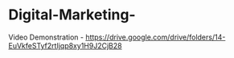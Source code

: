 # Digital-Marketing-

Video Demonstration - https://drive.google.com/drive/folders/14-EuVkfeSTyf2rtIjqp8xy1H9J2CjB28
